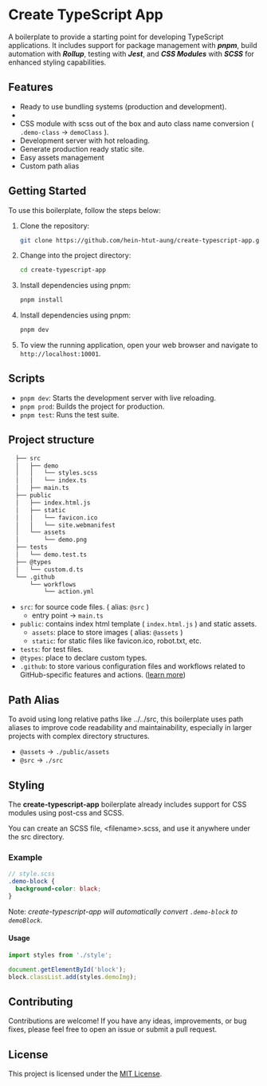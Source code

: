 # Create TypeScript App

A boilerplate to provide a starting point for developing TypeScript applications. It includes support for package management with ***pnpm***, build automation with ***Rollup***, testing with ***Jest***, and ***CSS Modules*** with ***SCSS*** for enhanced styling capabilities.

## Features

- Ready to use bundling systems (production and development).
-
- CSS module with scss out of the box and auto class name conversion ( `.demo-class` → `demoClass` ).
- Development server with hot reloading.
- Generate production ready static site.
- Easy assets management
- Custom path alias

## Getting Started

To use this boilerplate, follow the steps below:

1. Clone the repository:

    ```bash
    git clone https://github.com/hein-htut-aung/create-typescript-app.git
    ```

2. Change into the project directory:

    ```bash
    cd create-typescript-app
    ```

3. Install dependencies using pnpm:

    ```bash
    pnpm install
    ```

4. Install dependencies using pnpm:

    ```bash
    pnpm dev
    ```

5. To view the running application, open your web browser and navigate to `http://localhost:10001`.

## Scripts

- `pnpm dev`: Starts the development server with live reloading.
- `pnpm prod`: Builds the project for production.
- `pnpm test`: Runs the test suite.

## Project structure

  ```bash
    ├── src
    │   ├── demo
    │   │   └── styles.scss
    │   │   └── index.ts
    │   ├── main.ts
    ├── public
    │   ├── index.html.js
    │   ├── static
    │   │   └── favicon.ico
    │   │   └── site.webmanifest
    │   └── assets
    │       └── demo.png
    ├── tests
    │   └── demo.test.ts
    ├── @types
    │   └── custom.d.ts
    └── .github
        └── workflows
            └── action.yml
  ```

- `src`: for source code files. ( alias: `@src` )
  - entry point → `main.ts`
- `public`: contains index html template ( `index.html.js` ) and static assets.
  - `assets`: place to store images ( alias: `@assets` )
  - `static`: for static files like favicon.ico, robot.txt, etc.
- `tests`: for test files.
- `@types`: place to declare custom types.
- `.github`: to store various configuration files and workflows related to GitHub-specific features and actions. ([learn more](https://docs.github.com/en/actions/using-workflows/about-workflows))

## Path Alias

To avoid using long relative paths like ../../src, this boilerplate uses path aliases to improve code readability and maintainability, especially in larger projects with complex directory structures.

- `@assets` → `./public/assets`
- `@src` → `./src`

## Styling

The **create-typescript-app** boilerplate already includes support for CSS modules using post-css and SCSS.

You can create an SCSS file, \<filename\>.scss, and use it anywhere under the src directory.

### Example

```scss
// style.scss
.demo-block {
  background-color: black;
}
```

Note: *create-typescript-app will automatically convert `.demo-block` to `demoBlock`.*

#### Usage

```typescript
import styles from './style';

document.getElementById('block');
block.classList.add(styles.demoImg); 
```

## Contributing

Contributions are welcome! If you have any ideas, improvements, or bug fixes, please feel free to open an issue or submit a pull request.

## License

This project is licensed under the [MIT License](LICENSE).
